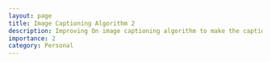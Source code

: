 ```yaml
---
layout: page
title: Image Captioning Algorithm 2
description: Improving On image captioning algorithm to make the captions more social media friendly.
importance: 2
category: Personal
---
```

